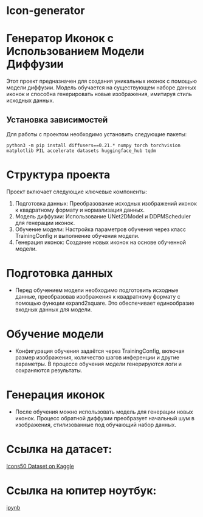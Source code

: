 # Icon-generator
# Генератор Иконок с Использованием Модели Диффузии

Этот проект предназначен для создания уникальных иконок с помощью модели диффузии. Модель обучается на существующем наборе данных иконок и способна генерировать новые изображения, имитируя стиль исходных данных.

## Установка зависимостей

Для работы с проектом необходимо установить следующие пакеты:

```shell
python3 -m pip install diffusers==0.21.* numpy torch torchvision matplotlib PIL accelerate datasets huggingface_hub tqdm
```

# Структура проекта
Проект включает следующие ключевые компоненты:

1) Подготовка данных: Преобразование исходных изображений иконок к квадратному формату и нормализация данных.
2) Модель диффузии: Использование UNet2DModel и DDPMScheduler для генерации иконок.
3) Обучение модели: Настройка параметров обучения через класс TrainingConfig и выполнение обучения модели.
4) Генерация иконок: Создание новых иконок на основе обученной модели.

# Подготовка данных
* Перед обучением модели необходимо подготовить исходные данные, преобразовав изображения к квадратному формату с помощью функции expand2square. Это обеспечивает единообразие входных данных для модели.

# Обучение модели
* Конфигурация обучения задаётся через TrainingConfig, включая размер изображения, количество шагов инференции и другие параметры. В процессе обучения модели генерируются логи и сохраняются результаты.

# Генерация иконок
* После обучения можно использовать модель для генерации новых иконок. Процесс обратной диффузии преобразует начальный шум в изображения, стилизованные под обучающий набор данных.

# Ссылка на датасет:
[Icons50 Dataset on Kaggle](https://www.kaggle.com/datasets/danhendrycks/icons50/code)

# Ссылка на юпитер ноутбук:
[ipynb](https://github.com/AlexPost72/Icon-generator/blob/main/generator_icon.ipynb)

